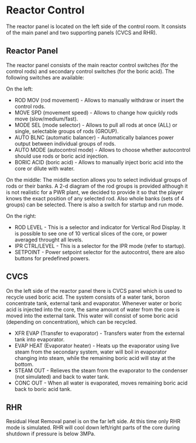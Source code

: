 # Reactor Control

The reactor panel is located on the left side of the control room. It consists of the main panel and two supporting panels (CVCS and RHR).

## Reactor Panel

The reactor panel consists of the main reactor control switches (for the control rods) and secondary control switches (for the boric acid). The following switches are available:

On the left:
- ROD MOV (rod movement) - Allows to manually withdraw or insert the control rods.
- MOVE SPD (movement speed) - Allows to change how quickly rods move (slow/medium/fast).
- MODE SEL (mode selector) - Allows to pull all rods at once (ALL) or single, selectable groups of rods (GROUP).
- AUTO BLNC (automatic balancer) - Automatically balances power output between individual groups of rods.
- AUTO MODE (autocontrol mode) - Allows to choose whether autocontrol should use rods or boric acid injection.
- BORIC ACID (boric acid) - Allows to manually inject boric acid into the core or dilute with water.

On the middle:
The middle section allows you to select individual groups of rods or their banks. A 2-d diagram of the rod groups is provided although it is not realistic for a PWR plant, we decided to provide it so that the player knows  the exact position of any selected rod. Also whole banks (sets of 4 groups) can be selected. There is also a switch for startup and run mode.

On the right:
- ROD LEVEL - This is a selector and indicator for Vertical Rod Display. It is possible to see one of 10 vertical slices of the core, or power averaged throught all levels.
- IPR CTRL/LEVEL - This is a selector for the IPR mode (refer to startup).
- SETPOINT - Power setpoint selector for the autocontrol, there are also buttons for predefined powers.

## CVCS

On the left side of the reactor panel there is CVCS panel which is used to recycle used boric acid. The system consists of a water tank, boron concentrate tank, external tank and evaporator. Whenever water or boric acid is injected into the core, the same amount of water from the core is moved into the external tank. This water will consist of some boric acid (depending on concentration), which can be recycled.

- XFR EVAP (Transfer to evaporator) - Transfers water from the external tank into evaporator.
- EVAP HEAT (Evaporator heater) - Heats up the evaporator using live steam from the secondary system, water will boil in evaporator changing into steam, while the remaining boric acid will stay at the bottom.
- STEAM OUT - Relieves the steam from the evaporator to the condenser (not simulated) and back to water tank.
- CONC OUT - When all water is evaporated, moves remaining boric acid back to boric acid tank.

## RHR

Residual Heat Removal panel is on the far left side. At this time only RHR mode is simulated. RHR will cool down left/right parts of the core during shutdown if pressure is below 3MPa.
